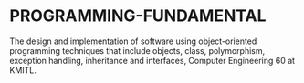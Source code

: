 # PROGRAMMING-FUNDAMENTAL
The design and implementation of software using object-oriented programming techniques that include objects, class, polymorphism, exception handling, inheritance and interfaces, Computer Engineering 60 at KMITL.
